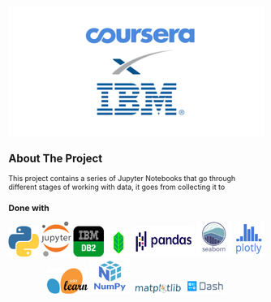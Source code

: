 ![Logo](assets/images/Logo.png)

<!-- ABOUT THE PROJECT -->
## About The Project

This project contains a series of Jupyter Notebooks that go through different stages of working with data, it goes from collecting it to 

### Done with

<p align="center">
	<img title="Python" alt="Python" src="assets/images/python.png" width="60" height="60" />
	<img title="JupyterNotebook" alt="JupyterNotebook" src="assets/images/jupyternotebook.png" width="60" height="70" />
  <img title="IBMDb2" alt="IBMDb2" src="assets/images/ibmdb2.png" width="60" height="60" />
  <img title="Folium" alt="Folium" src="assets/images/folium.png" width="50" height="50" />
  <img title="Pandas" alt="Pandas" src="assets/images/pandas.png" width="120" height="60" />
  <img title="Seaborn" alt="Seaborn" src="assets/images/seaborn.png" width="70" height="70" />
  <img title="Plotly" alt="Plotly" src="assets/images/plotly.png" width="60" height="70" />
  <img title="ScikitLearn" alt="ScikitLearn" src="assets/images/scikitlearn.png" width="80" height="50" />
  <img title="Numpy" alt="Numpy" src="assets/images/numpy.png" width="80" height="70" />
  <img title="Matplotlib" alt="Matplotlib" src="assets/images/matplotlib.png" width="100" height="20" />
  <img title="Dash" alt="Dash" src="assets/images/dash.png" width="80" height="30" />
</p>

